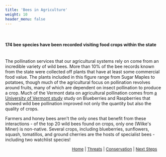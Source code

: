 ```yaml
---
title: 'Bees in Agriculture'
weight: 10
header_menu: false
---
```

<br>
<div class="lead">

<h4>
174 bee species have been recorded visiting food crops within the state
</h4>
</div>
<br>
The pollination services that our agricultural systems rely on come from an incredible variety of wild bees. More than 10% of the bee records known from the state were collected off plants that have at least some commercial food value. The plants included in this figure range from Sugar Maples to potatoes, though much of the agricultural focus on pollination revolves around fruits, many of which are dependent on insect pollination to produce a crop. Much of the Vermont data on agricultural pollination comes from <a href="https://www.sciencedirect.com/science/article/abs/pii/S0167880918304419" target="blank_"><u> a University of Vermont study</u></a> study on Blueberries and Raspberries that showed wild bee pollination improved not only the quantity but also the quality of crops. 

Farmers and honey bees aren’t the only ones that benefit from these interactions - of the top 20 wild bees found on crops, only one (Wilke's Miner) is non-native. Several crops, including blueberries, sunflowers, squash, tomatillos, and ground cherries are the hosts of specialist bees - including two watchlist species!

<p style="font-size: 10pt; text-align: right; margin-right: 3%"><a href="https://vtecostudies.github.io/SoBees_LandingPage/">Home</a> | <a href="https://vtecostudies.github.io/SoBees_Threats/">Threats</a> | <a href="https://vtecostudies.github.io/SoBees_Conservation/">Conservation</a> | <a href="https://vtecostudies.github.io/SoBees_Next_Steps/">Next Steps</a></p>
